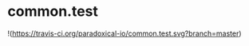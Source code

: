 common.test
========================

!(https://travis-ci.org/paradoxical-io/common.test.svg?branch=master)